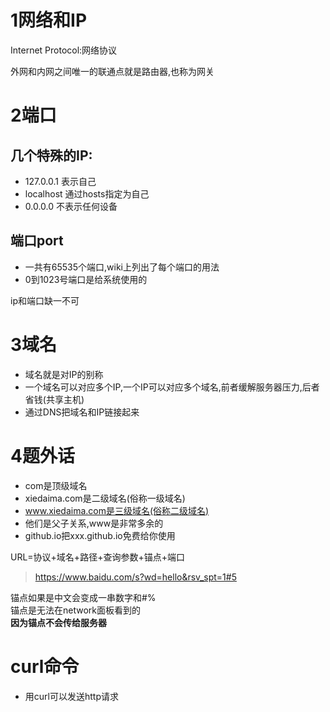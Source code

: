 # 1网络和IP
Internet Protocol:网络协议

外网和内网之间唯一的联通点就是路由器,也称为网关

# 2端口

## 几个特殊的IP:
* 127.0.0.1 表示自己
* localhost 通过hosts指定为自己
* 0.0.0.0 不表示任何设备

## 端口port
* 一共有65535个端口,wiki上列出了每个端口的用法
* 0到1023号端口是给系统使用的

ip和端口缺一不可

# 3域名

* 域名就是对IP的别称
* 一个域名可以对应多个IP,一个IP可以对应多个域名,前者缓解服务器压力,后者省钱(共享主机)
* 通过DNS把域名和IP链接起来


# 4题外话

* com是顶级域名
* xiedaima.com是二级域名(俗称一级域名)
* www.xiedaima.com是三级域名(俗称二级域名)
* 他们是父子关系,www是非常多余的
* github.io把xxx.github.io免费给你使用


URL=协议+域名+路径+查询参数+锚点+端口
>https://www.baidu.com/s?wd=hello&rsv_spt=1#5

锚点如果是中文会变成一串数字和#%</br>
锚点是无法在network面板看到的</br>
**因为锚点不会传给服务器**

# curl命令
* 用curl可以发送http请求